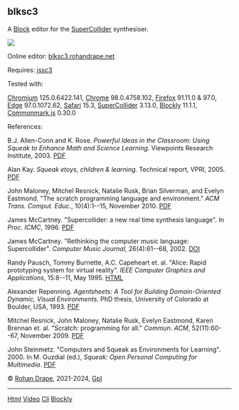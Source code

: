 blksc3
------

A [Block](https://developers.google.com/blockly) editor for the
[SuperCollider](https://www.audiosynth.com/) synthesiser.

![](https://rohandrape.net/sw/blksc3/png/why-block-supercollider.png)

Online editor:
[blksc3.rohandrape.net](https://blksc3.rohandrape.net/)

Requires:
[jssc3](https://rohandrape.net/?t=jssc3)

Tested with:

[Chromium](https://www.chromium.org/) 125.0.6422.141,
[Chrome](https://www.google.com/chrome/) 98.0.4758.102,
[Firefox](https://www.mozilla.org/firefox/) 91.11.0 & 97.0,
[Edge](https://www.microsoft.com/edge) 97.0.1072.62,
[Safari](https://apple.com/safari/) 15.3,
[SuperCollider](https://www.audiosynth.com/) 3.13.0,
[Blockly](https://developers.google.com/blockly) 11.1.1,
[Commonmark.js](https://github.com/commonmark/commonmark.js/) 0.30.0

References:

B.J. Allen-Conn and K. Rose.
_Powerful Ideas in the Classroom: Using Squeak to Enhance Math and Science Learning_.
Viewpoints Research Institute, 2003.
[PDF](https://worrydream.com/refs/Allen-Conn_2003_-_Powerful_Ideas_in_the_Classroom.pdf)

Alan Kay.
_Squeak etoys, children & learning._
Technical report, VPRI, 2005.
[PDF](http://www.vpri.org/pdf/rn2005001_learning.pdf)

John Maloney, Mitchel Resnick, Natalie Rusk, Brian Silverman, and Evelyn Eastmond.
"The scratch programming language and environment."
_ACM Trans. Comput. Educ._, 10(4):1--15, November 2010.
[PDF](https://web.media.mit.edu/~jmaloney/papers/ScratchLangAndEnvironment.pdf)

James McCartney.
"Supercollider: a new real time synthesis language".
In _Proc. ICMC_, 1996.
[PDF](https://quod.lib.umich.edu/cgi/p/pod/dod-idx/supercollider-a-new-real-time-synthesis-language.pdf?c=icmc;idno=bbp2372.1996.078;format=pdf)

James McCartney.
"Rethinking the computer music language: Supercollider".
_Computer Music Journal_, 26(4):61--68, 2002.
[DOI](https://doi.org/10.1162/014892602320991383)

Randy Pausch, Tommy Burnette, A.C. Capeheart et. al.
"Alice: Rapid prototyping system for virtual reality".
_IEEE Computer Graphics and Applications_, 15:8--11, May 1995.
[HTML](https://www.cs.cmu.edu/~stage3/publications/95/journals/IEEEcomputer/CGandA/paper.html)

Alexander Repenning.
_Agentsheets: A Tool for Building Domain-Oriented Dynamic, Visual Environments._
PhD thesis, University of Colorado at Boulder, USA, 1993.
[PDF](https://home.cs.colorado.edu/~ralex/papers/PDF/Repenning-PhD.pdf)

Mitchel Resnick, John Maloney, Natalie Rusk, Evelyn Eastmond, Karen Brennan et. al.
"Scratch: programming for all."
_Commun. ACM_, 52(11):60--67, November 2009.
[PDF](https://web.media.mit.edu/~mres/papers/Scratch-CACM-final.pdf)

John Steinmetz.
"Computers and Squeak as Environments for Learning".
2000.
In M. Guzdial (ed.), _Squeak: Open Personal Computing for Multimedia_.
[PDF](http://coweb.cc.gatech.edu:8888/squeakbook/uploads/steinmetz.pdf)

© [Rohan Drape](http://rohandrape.net/), 2021-2024, [Gpl](http://gnu.org/copyleft/)

* * *

[Html](https://blksc3.rohandrape.net)
[Video](https://rohandrape.net/?t=blksc3&e=md/video.md)
[Cli](https://rohandrape.net/?t=blksc3&e=md/blksct3.md)
[Blockly](https://developers.google.com/blockly)
